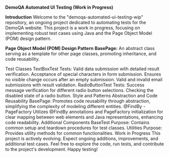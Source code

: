 **DemoQA Automated UI Testing (Work in Progress)**

**Introduction**
Welcome to the "demoqa-automated-ui-testing-wip" repository, an ongoing project dedicated to automating tests for the DemoQA website.  This project is a work in progress, focusing on implementing robust test cases using Java and the Page Object Model (POM) design pattern.


**Page Object Model (POM) Design Pattern**
**BasePage:** An abstract class serving as a template for other page classes, promoting inheritance, and code reusability.


Test Classes
TextBoxTest
Tests:
Valid data submission with detailed result verification.
Acceptance of special characters in form submission.
Ensures no visible change occurs after an empty submission.
Valid and invalid email submissions with result validation.
RadioButtonTest
Tests:
Success message verification for different radio button selections.
Checking the disabled state of a radio button.
Style and Patterns
Abstraction and Code Reusability
BasePage: Promotes code reusability through abstraction, simplifying the complexity of modeling different entities.
@FindBy - PageFactory
Utilizes @FindBy annotations and PageFactory initialization for clear mapping between web elements and Java representations, enhancing code readability.
Additional Components
BaseTest
Purpose: Contains common setup and teardown procedures for test classes.
Utilities
Purpose: Provides utility methods for common functionalities.
Work in Progress
This project is actively evolving. Expect ongoing additions, improvements, and additional test cases. Feel free to explore the code, run tests, and contribute to the project's development. Happy testing!
